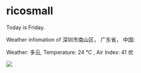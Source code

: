 # ricosmall

Today is Friday.

Weather infomation of 深圳市南山区， 广东省， 中国: 

Weather: 多云, Temperature: 24 ℃ , Air Index: 41 优

<img src="https://github-readme-stats.vercel.app/api?username=ricosmall&show_icons=true" />

